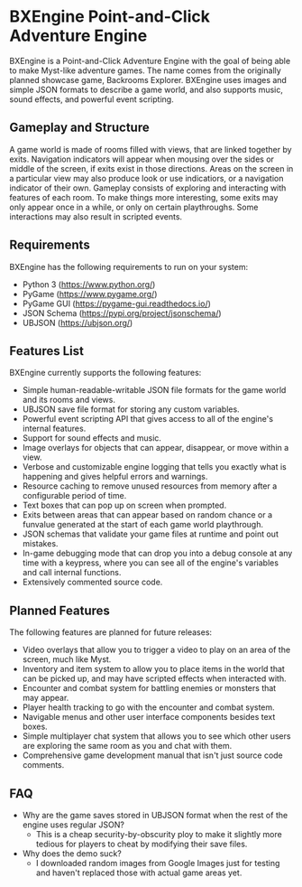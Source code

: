 # BXEngine Point-and-Click Adventure Engine

BXEngine is a Point-and-Click Adventure Engine with the goal of being able to make Myst-like adventure games. The name comes from the originally planned showcase game, Backrooms Explorer. BXEngine uses images and simple JSON formats to describe a game world, and also supports music, sound effects, and powerful event scripting.

## Gameplay and Structure

A game world is made of rooms filled with views, that are linked together by exits. Navigation indicators will appear when mousing over the sides or middle of the screen, if exits exist in those directions. Areas on the screen in a particular view may also produce look or use indicatiors, or a navigation indicator of their own. Gameplay consists of exploring and interacting with features of each room. To make things more interesting, some exits may only appear once in a while, or only on certain playthroughs. Some interactions may also result in scripted events.

## Requirements

BXEngine has the following requirements to run on your system:

  - Python 3 (https://www.python.org/)
  - PyGame (https://www.pygame.org/)
  - PyGame GUI (https://pygame-gui.readthedocs.io/)
  - JSON Schema (https://pypi.org/project/jsonschema/)
  - UBJSON (https://ubjson.org/)

## Features List

BXEngine currently supports the following features:

  - Simple human-readable-writable JSON file formats for the game world and its rooms and views.
  - UBJSON save file format for storing any custom variables.
  - Powerful event scripting API that gives access to all of the engine's internal features.
  - Support for sound effects and music.
  - Image overlays for objects that can appear, disappear, or move within a view.
  - Verbose and customizable engine logging that tells you exactly what is happening and gives helpful errors and warnings.
  - Resource caching to remove unused resources from memory after a configurable period of time.
  - Text boxes that can pop up on screen when prompted.
  - Exits between areas that can appear based on random chance or a funvalue generated at the start of each game world playthrough.
  - JSON schemas that validate your game files at runtime and point out mistakes.
  - In-game debugging mode that can drop you into a debug console at any time with a keypress, where you can see all of the engine's variables and call internal functions.
  - Extensively commented source code.

## Planned Features

The following features are planned for future releases:

  - Video overlays that allow you to trigger a video to play on an area of the screen, much like Myst.
  - Inventory and item system to allow you to place items in the world that can be picked up, and may have scripted effects when interacted with.
  - Encounter and combat system for battling enemies or monsters that may appear.
  - Player health tracking to go with the encounter and combat system.
  - Navigable menus and other user interface components besides text boxes.
  - Simple multiplayer chat system that allows you to see which other users are exploring the same room as you and chat with them.
  - Comprehensive game development manual that isn't just source code comments.

## FAQ

  - Why are the game saves stored in UBJSON format when the rest of the engine uses regular JSON?
    - This is a cheap security-by-obscurity ploy to make it slightly more tedious for players to cheat by modifying their save files.
  - Why does the demo suck?
    - I downloaded random images from Google Images just for testing and haven't replaced those with actual game areas yet.

